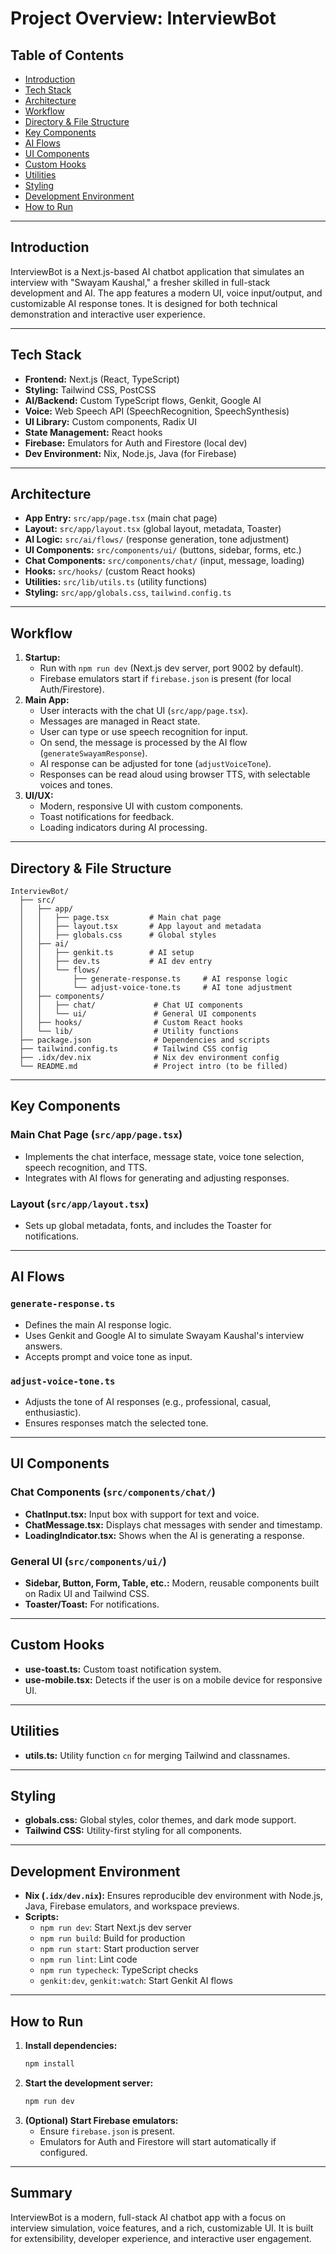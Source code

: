 # Project Overview: InterviewBot

## Table of Contents
- [Introduction](#introduction)
- [Tech Stack](#tech-stack)
- [Architecture](#architecture)
- [Workflow](#workflow)
- [Directory & File Structure](#directory--file-structure)
- [Key Components](#key-components)
- [AI Flows](#ai-flows)
- [UI Components](#ui-components)
- [Custom Hooks](#custom-hooks)
- [Utilities](#utilities)
- [Styling](#styling)
- [Development Environment](#development-environment)
- [How to Run](#how-to-run)

---

## Introduction
InterviewBot is a Next.js-based AI chatbot application that simulates an interview with "Swayam Kaushal," a fresher skilled in full-stack development and AI. The app features a modern UI, voice input/output, and customizable AI response tones. It is designed for both technical demonstration and interactive user experience.

---

## Tech Stack
- **Frontend:** Next.js (React, TypeScript)
- **Styling:** Tailwind CSS, PostCSS
- **AI/Backend:** Custom TypeScript flows, Genkit, Google AI
- **Voice:** Web Speech API (SpeechRecognition, SpeechSynthesis)
- **UI Library:** Custom components, Radix UI
- **State Management:** React hooks
- **Firebase:** Emulators for Auth and Firestore (local dev)
- **Dev Environment:** Nix, Node.js, Java (for Firebase)

---

## Architecture
- **App Entry:** `src/app/page.tsx` (main chat page)
- **Layout:** `src/app/layout.tsx` (global layout, metadata, Toaster)
- **AI Logic:** `src/ai/flows/` (response generation, tone adjustment)
- **UI Components:** `src/components/ui/` (buttons, sidebar, forms, etc.)
- **Chat Components:** `src/components/chat/` (input, message, loading)
- **Hooks:** `src/hooks/` (custom React hooks)
- **Utilities:** `src/lib/utils.ts` (utility functions)
- **Styling:** `src/app/globals.css`, `tailwind.config.ts`

---

## Workflow
1. **Startup:**
   - Run with `npm run dev` (Next.js dev server, port 9002 by default).
   - Firebase emulators start if `firebase.json` is present (for local Auth/Firestore).
2. **Main App:**
   - User interacts with the chat UI (`src/app/page.tsx`).
   - Messages are managed in React state.
   - User can type or use speech recognition for input.
   - On send, the message is processed by the AI flow (`generateSwayamResponse`).
   - AI response can be adjusted for tone (`adjustVoiceTone`).
   - Responses can be read aloud using browser TTS, with selectable voices and tones.
3. **UI/UX:**
   - Modern, responsive UI with custom components.
   - Toast notifications for feedback.
   - Loading indicators during AI processing.

---

## Directory & File Structure
```
InterviewBot/
  ├── src/
  │   ├── app/
  │   │   ├── page.tsx         # Main chat page
  │   │   ├── layout.tsx       # App layout and metadata
  │   │   ├── globals.css      # Global styles
  │   ├── ai/
  │   │   ├── genkit.ts        # AI setup
  │   │   ├── dev.ts           # AI dev entry
  │   │   └── flows/
  │   │       ├── generate-response.ts     # AI response logic
  │   │       └── adjust-voice-tone.ts     # AI tone adjustment
  │   ├── components/
  │   │   ├── chat/             # Chat UI components
  │   │   └── ui/               # General UI components
  │   ├── hooks/                # Custom React hooks
  │   └── lib/                  # Utility functions
  ├── package.json              # Dependencies and scripts
  ├── tailwind.config.ts        # Tailwind CSS config
  ├── .idx/dev.nix              # Nix dev environment config
  └── README.md                 # Project intro (to be filled)
```

---

## Key Components
### Main Chat Page (`src/app/page.tsx`)
- Implements the chat interface, message state, voice tone selection, speech recognition, and TTS.
- Integrates with AI flows for generating and adjusting responses.

### Layout (`src/app/layout.tsx`)
- Sets up global metadata, fonts, and includes the Toaster for notifications.

---

## AI Flows
### `generate-response.ts`
- Defines the main AI response logic.
- Uses Genkit and Google AI to simulate Swayam Kaushal's interview answers.
- Accepts prompt and voice tone as input.

### `adjust-voice-tone.ts`
- Adjusts the tone of AI responses (e.g., professional, casual, enthusiastic).
- Ensures responses match the selected tone.

---

## UI Components
### Chat Components (`src/components/chat/`)
- **ChatInput.tsx:** Input box with support for text and voice.
- **ChatMessage.tsx:** Displays chat messages with sender and timestamp.
- **LoadingIndicator.tsx:** Shows when the AI is generating a response.

### General UI (`src/components/ui/`)
- **Sidebar, Button, Form, Table, etc.:** Modern, reusable components built on Radix UI and Tailwind CSS.
- **Toaster/Toast:** For notifications.

---

## Custom Hooks
- **use-toast.ts:** Custom toast notification system.
- **use-mobile.tsx:** Detects if the user is on a mobile device for responsive UI.

---

## Utilities
- **utils.ts:** Utility function `cn` for merging Tailwind and classnames.

---

## Styling
- **globals.css:** Global styles, color themes, and dark mode support.
- **Tailwind CSS:** Utility-first styling for all components.

---

## Development Environment
- **Nix (`.idx/dev.nix`):** Ensures reproducible dev environment with Node.js, Java, Firebase emulators, and workspace previews.
- **Scripts:**
  - `npm run dev`: Start Next.js dev server
  - `npm run build`: Build for production
  - `npm run start`: Start production server
  - `npm run lint`: Lint code
  - `npm run typecheck`: TypeScript checks
  - `genkit:dev`, `genkit:watch`: Start Genkit AI flows

---

## How to Run
1. **Install dependencies:**
   ```bash
   npm install
   ```
2. **Start the development server:**
   ```bash
   npm run dev
   ```
3. **(Optional) Start Firebase emulators:**
   - Ensure `firebase.json` is present.
   - Emulators for Auth and Firestore will start automatically if configured.

---

## Summary
InterviewBot is a modern, full-stack AI chatbot app with a focus on interview simulation, voice features, and a rich, customizable UI. It is built for extensibility, developer experience, and interactive user engagement. 
